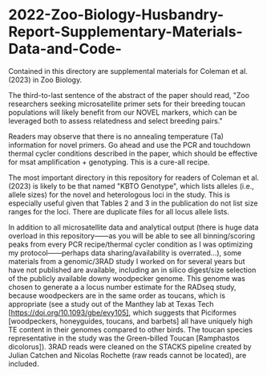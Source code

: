# 2022-Zoo-Biology-Husbandry-Report-Supplementary-Materials-Data-and-Code-
Contained in this directory are supplemental materials for Coleman et al. (2023) in Zoo Biology. 

The third-to-last sentence of the abstract of the paper should read, "Zoo researchers seeking microsatellite primer sets for their breeding toucan populations will likely benefit from our NOVEL markers, which can be leveraged both to assess relatedness and select breeding pairs."

Readers may observe that there is no annealing temperature (Ta) information for novel primers. Go ahead and use the PCR and touchdown thermal cycler conditions described in the paper, which should be effective for msat amplification + genotyping. This is a cure-all recipe. 

The most important directory in this repository for readers of Coleman et al. (2023) is likely to be that named "KBTO Genotype", which lists  alleles (i.e., allele sizes) for the novel and heterologous loci in the study. This is especially useful given that Tables 2 and 3 in the publication do not list size ranges for the loci. There are duplicate files for all locus allele lists. 

In addition to all microsatellite data and analytical output (there is huge data overload in this repository——as you will be able to see all binning/scoring peaks from every PCR recipe/thermal cycler condition as I was optimizing my protocol——perhaps data sharing/availability is overrated...), some materials from a genomic/3RAD study I worked on for several years but have not published are available, including an in silico digest/size selection of the publicly available downy woodpecker genome. This genome was chosen to generate a a locus number estimate for the RADseq study, because woodpeckers are in the same order as toucans, which is appropriate (see a study out of the Manthey lab at Texas Tech [https://doi.org/10.1093/gbe/evy105], which suggests that Piciformes [woodpeckers, honeyguides, toucans, and barbets] all have uniquely high TE content in their genomes compared to other birds. The toucan species representative in the study was the Green-billed Toucan [Ramphastos dicolorus]). 3RAD reads were cleaned on the STACKS pipeline created by Julian Catchen and Nicolas Rochette (raw reads cannot be located), are included. 
